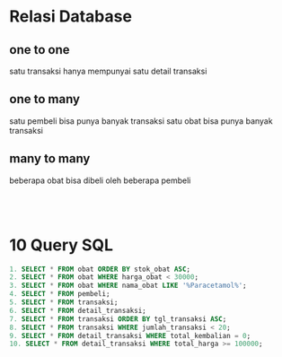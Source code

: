 # Relasi Database

## one to one

satu transaksi hanya mempunyai satu detail transaksi

## one to many

satu pembeli bisa punya banyak transaksi
satu obat bisa punya banyak transaksi

## many to many

beberapa obat bisa dibeli oleh beberapa pembeli
<br/><br/><br/><br/>

# 10 Query SQL

```sql
1. SELECT * FROM obat ORDER BY stok_obat ASC;
2. SELECT * FROM obat WHERE harga_obat < 30000;
3. SELECT * FROM obat WHERE nama_obat LIKE '%Paracetamol%';
4. SELECT * FROM pembeli;
5. SELECT * FROM transaksi;
6. SELECT * FROM detail_transaksi;
7. SELECT * FROM transaksi ORDER BY tgl_transaksi ASC;
8. SELECT * FROM transaksi WHERE jumlah_transaksi < 20;
9. SELECT * FROM detail_transaksi WHERE total_kembalian = 0;
10. SELECT * FROM detail_transaksi WHERE total_harga >= 100000;
```
